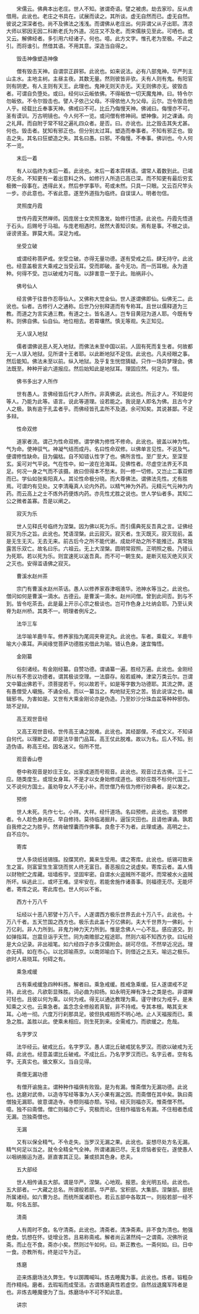 <!-- { "loadSidebar": true } -->
　　宋儒云。佛典本出老庄。世人不知。骇谓奇语。譬之被虏。劫去家珍。反从虏借用。此讹也。老庄之书具在。试展而读之。其所谈。虚无自然而已。虚无自然。彼说之深深者也。尚不及佛法之浅浅。而谓佛从老庄出。何异谓父从子出耶。清凉大师以邪因无因二科断老氏为外道。况庄又不及老。而宋儒肤见至此。可哂也。或又云。解佛经者。多引用六经诸子。何也。噫。此方文字。惟孔老为至极。不此之引。而将谁引。然借其语。不用其意。深造当自得之。

　　毁击神像塑造神像

　　僧有毁击天神。自谓崇正辟邪。此讹也。如来说法。必有八部鬼神。华严列主山主水。主地主树。主昼主夜。其数无量。然则彼皆非欤。夫有人则有鬼。有阳官则有阴吏。有人主则有天王。此理也。鬼神无则天亦无。天无则佛亦无。彼毁击者。可谓自负堕处。或曰。经何以云皈依佛。不得皈依一切天魔鬼神。曰。特令尔勿皈依。不令尔毁击也。譬人子依己父母。不得依他人为父母。云尔。岂令毁击他人乎。经载比丘奉事天神。佛戒曰不可。比丘乃侮慢天神。佛诫曰。侮慢亦不可。圣有谟训。万古明镜也。今人何不一览。或问僧有修神祠。塑神像。对之课诵。向之礼拜。而自附于常不轻之遍礼四众者。是否。曰。亦讹也。比之毁击其失尤甚。何也。毁击者。犹知有邪正也。但分别太过耳。塑造而奉事者。不知有邪正也。毁击之失。其名曰狂塑造之失。其名曰愚。曰邪。不侮慢。不奉事。佛训也。今人何不一览。

　　末后一着

　　有人以临终为末后一着。此讹也。末后一着本弈棋语。谓常人着数到此。已竭尽无余。不知更有一着出意料之外。如修行人所造已高已深。而不知更有最后穷玄极微一段事在。透得此关。然后参学事毕。苟或未然。只具一只眼。又云百尺竿头一步。亦此意也。不省此意。遂至外道指为临终。自误误人。明者勿信。

　　灵照度丹霞

　　世传丹霞天然禅师。因庞居士女灵照激发。始修行悟道。此讹也。丹霞先悟道于石头。后赐号于马祖。与庞老相遇时。居然大善知识矣。焉有是事。不根之谈。诬谤贤圣。罪莫大焉。深足为戒。

　　坐受立破

　　或谓经称菩萨戒。坐受立破。亦得无量功德。遂有受戒之后。肆无持守。此讹也。经意盖极言大乘戒之当受云耳。受而即破。虽今无功。而一历耳根。永为道种。何得不受。岂以破戒为可哉。以辞害意一至于此。贻祸非小。

　　佛号仙人

　　经言佛于往昔作忍辱仙人。又佛称大觉金仙。世人遂谓佛即仙。仙佛无二。此讹也。仙者。古修行人之通称。后世乃分别释道而有专称耳。且世以儒释道为三教。而道之为言实通三教。有道之士。皆名道人。岂专目黄冠为道人耶。今既有专称。则佛自佛。仙自仙。地位相去。若霄壤然。慎无等观。失正知见。

　　无人误入地狱

　　儒者谓佛说恶人死入地狱。而佛法未至中国以前。人固有死而复生者。何故都无一人误入地狱。见所谓十王者耶。以此断地狱不足信。此讹也。凡夫经眼之事。然后能知。佛法未至以前。纵入地狱。及乎复生恍惚猜疑。只作一场异梦理会。佛法既至。种种开谕六道报应。然后始知此是地狱耳。理固应然。何足为。怪。

　　佛书多出才人所作

　　世有愚人。言佛经皆后代才人所作。非真佛说。此讹也。所云才人。不知是何等人。乃能为此等。语言。说此等道理。设若能之。我说是人即名为佛。且古今才人之极。孰有逾于孔孟者乎。而佛经皆孔孟所不及道。余可知矣。其说甚鄙。不足多辩。

　　性命双修

　　道家者流。谓己为性命双修。谓学佛为修性不修命。此讹也。彼盖以神为性。气为命。使神驭气。神凝气结而成丹。名曰性命双修。以佛单言见性。不说及气。便谓修性缺命。目为偏枯。自不知错认性字了也。佛所言性。至广至大。至深至玄。奚可对气平说。气在性中。如一波在沧海耳。见佛性者。尽虚空法界无不具足。何况一身之气而不该摄。故曰但得本不愁末。则一修一切修。又岂止二事双修而已。学仙如张紫阳真人。其论性命极分晓。而大尊佛法。谓佛法先性。尤有胜焉。可谓灼有见处。又李清庵真人论内外药。以精气神为外药。元精元气元神为内药。而云高上之士不炼外药便炼内药。亦先性尤胜之说也。世人学仙者多。其知二公之微者盖寡。吾是以阐之。

　　寂灭为乐

　　世人见释氏号临终为涅槃。因为佛以死为乐。而引儒典死反吾真之言。证佛经寂灭为乐之旨。此讹也。梵语涅槃。此云寂灭。寂灭者。生灭既灭。寂灭现前。盖是无生无灭。无去无来。前古后今之所不能代谢。成劫坏劫之所不能推迁。真常独露苦乐双亡。故名曰乐。六祖云。无上大涅槃。圆明常寂照。正明照之极。乃错认为死耶。若以死为乐。则宜速死以返吾真。而不可一朝生矣。是断灭枯灭绝灭灰灭之灭也。安得滥语佛之寂灭。

　　曹溪水赵州茶

　　宗门有曹溪水赵州茶话。愚人以修养家吞津咽液华。池神水等当之。此讹也。僧问如何是曹溪一滴水。古德云。是曹溪一滴水。赵州问僧。曾到此间否。到与不到。皆令吃茶去。此是最上开示心宗之极谈也。岂可作色身上吐纳会耶。乃至认夹脊为赵州桥。其类不一。明理者例斥之。

　　法华三车

　　法华喻羊鹿牛车。修养家指为尾闾夹脊泥丸。此讹也。车者。乘载义。羊鹿牛喻大小乘耳。声闻缘觉菩萨功德胜劣借此为喻。错认色身。速宜悔悟。

　　金刚纂

　　俗刻诸经。有金刚经纂。自赞功德。谓诵纂一遍。胜经万遍。此讹也。金刚经所以有不思议功德者。谓其极谈空理。一法靡存。般若威神。津梁万类云尔。岂谓文中纂出佛若干。须菩提若干。何以故若干。如是等字数为功德耶。其流之弊。遂有愚僧受人嚫施。不诵全经。而以一纂当之。构地狱无穷之苦。皆此说误之也。编辑邪书。为害如是。又世有大乘金刚论亦是伪造。乃至妙沙分珠血盆等种种邪伪。琐不足辩。

　　高王观世音经

　　又高王观世音经。世传高王诵之脱难。此讹也。其经鄙俚。不成文义。不知译自何代。以理断之。即是法华普门品耳。高王仗此脱难。故以为名。后人不知。别造伪语。称高王经。因名迷义。俗所不觉。

　　观音香山卷

　　卷中称观音是妙庄王女。出家成道而号观音。此讹也。观音过去古佛。三十二应。随类度生。或现女身耳。不是才以女身始修成道也。彼妙庄既不标何代国王。又不说何方国土。虽劝导女人不无小补。而世僧乃有信为修行妙典者。是以发之。

　　预修

　　世人未死。先作七七。小祥。大祥。经忏道场。名曰预修。此讹也。言预修者。令人趁色身尚在。早自修持。莫待临渴掘井。逼馁灾田也。且请他课诵。孰若自我修之之为胜乎。然肯破悭囊而作佛事。良愈于不为者。此理或通。高明之士。自不应尔。

　　寄库

　　世人多烧纸钱锡镪。投牒冥府。冀来生受用。谓之寄库。此讹也。纸锡可致来生之富。则富室生生富饶而贫人终无富日。善恶报应之说虚矣。寄库云者。盖人情以财物贮之库藏。垣墙栋宇。坚固牢密。自谓水火盗贼所不能坏。而常被水火盗贼所坏。纵逃此三。或坏王难。坚牢安在。若能舍施作诸善事。则福德无尽。无能坏者。寄库之说。寄此库也。世人何以不省。

　　西方十万八千

　　坛经以十恶八邪譬十万八千。人遂谓西方极乐世界去此十万八千。此讹也。十万八千者。五天竺国之西方也。极乐去此盖十万亿佛刹。夫大千世界为一佛刹。十万亿刹。非人力所到。非鬼力神力天力所到。惟是念佛人一心不乱。感应道交。到如弹指耳。岂震旦诣乎天竺。同为南赡部之程途耶。然则六祖不知西方欤。曰坛经是大众记录。非出祖笔。如六经四子亦多汉儒附会。胡可尽信。不然举近况远。理亦无碍。如在市心。以北郊喻燕京。以南郊喻白下。则借近之五天。喻远之极乐。欲时人易晓耳。何碍之有。

　　乘急戒缓

　　古有乘戒缓急四种料拣。解者曰。乘急戒缓。胜戒急乘缓。狂人遂谓戒不足持。此讹也。凡欲彰显殊胜。词必曲为抑扬。如永明无禅有净土之类是也。非谓禅可轻也。且彼以何为乘。以何为戒。得无以通达教理为乘。谨守律仪为戒乎。是未知乘之义也。云乘急者。盖念念全修般若真智。非不持戒。专其本根。略其支末耳。心地一彻。六度万行刹那具足。彼但执戒相而不明心地。止人天福报而已。乘急之胜。盖胜以此。使乘未相应。则生死到来。全需戒力。而欲缓之。危哉。

　　名字罗汉

　　法华经云。破戒比丘。名字罗汉。愚人谓比丘破戒犹名罗汉。而欲以破戒为无碍。此讹也。经意盖谓比丘破戒。不成比丘。乃名字罗汉而已。名字云者。空有名字。无真实也。循文察义。当自见得。

　　斋僧无漏功德

　　有僧开谕施主。谓种种作福俱有败毁。是为有漏。惟斋僧为无漏功德。此讹也。达磨对武帝。以造寺写经等事为人天小果有漏之因。而斋僧在其中矣。孰曰斋僧独无漏耶。彼意谓造寺。寺颓则福亦颓。写经。经灭则福亦灭。惟斋僧不然。噫。独不曰斋僧。僧亡则福亦亡乎。究极而论。住相作福皆名有漏。不住相者悉成无漏。岂独斋僧也。

　　无漏

　　又有以保全精气。不令走失。当罗汉无漏之果。此讹也。妄想尽处方名无漏。精气何足以当之。就令全精全气全神。所谓诸漏已尽。无复烦恼者安在。遂使愚人以咽纳搬运为道。匪直害其正见。兼或损其色身。悲夫。

　　五大部经

　　世人相传诵五大部。谓是华严。涅槃。心地观。报恩。金光明五经。此讹也。五大部者。一大藏之总名。所谓般若部。华严部。宝积部。大集部。涅槃部。部统所属诸经。如六曹为总。而统所属诸职也。若云五部中各取其一。则般若部一经不取。何名五部。

　　清斋

　　人有周时不食。名守清斋。此讹也。清斋者。清净斋素。非不食为清也。勉强绝食。饥想在怀。徒增业苦。且易称斋戒。解者尚云湛然纯一之谓斋。况佛所说斋。而止在不食。斋亦小矣。然则过午如何。曰。斯正教也。一斋何如。曰。日中一食。亦教所有。终是过午为正。

　　炼磨

　　迩来炼磨场法久弊生。专以踯躅喊叫。炼去睡魔为事。此讹也。炼者。镕粗杂而作精纯。磨者。去瑕垢而成莹洁。古谓炼磨真性若虚空。自然战退魔军阵者是也。非炼去睡魔便为了当。炼磨场中不可不知此意。

　　讲宗

